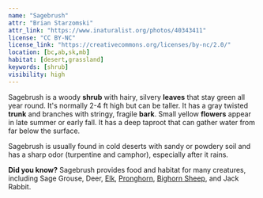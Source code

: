 ```yaml
---
name: "Sagebrush"
attr: "Brian Starzomski"
attr_link: "https://www.inaturalist.org/photos/40343411"
license: "CC BY-NC"
license_link: "https://creativecommons.org/licenses/by-nc/2.0/"
location: [bc,ab,sk,mb]
habitat: [desert,grassland]
keywords: [shrub]
visibility: high
---
```

Sagebrush is a woody **shrub** with hairy, silvery **leaves** that stay green all year round. It's normally 2-4 ft high but can be taller. It has a gray twisted **trunk** and branches with stringy, fragile **bark**. Small yellow **flowers** appear in late summer or early fall. It has a deep taproot that can gather water from far below the surface.

Sagebrush is usually found in cold deserts with sandy or powdery soil and has a sharp odor (turpentine and camphor), especially after it rains.

**Did you know?** Sagebrush provides food and habitat for many creatures, including Sage Grouse, Deer, [Elk](/animals/elk/), [Pronghorn](/animals/pronghorn/), [Bighorn Sheep](/animals/bighorn/), and Jack Rabbit.

